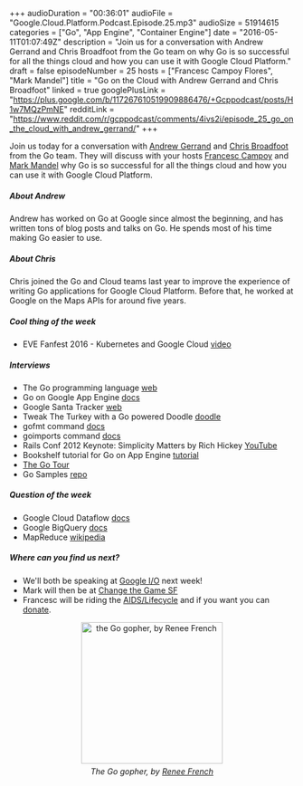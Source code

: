 +++
audioDuration = "00:36:01"
audioFile = "Google.Cloud.Platform.Podcast.Episode.25.mp3"
audioSize = 51914615
categories = ["Go", "App Engine", "Container Engine"]
date = "2016-05-11T01:07:49Z"
description = "Join us for a conversation with Andrew Gerrand and Chris Broadfoot from the Go team on why Go is so successful for all the things cloud and how you can use it with Google Cloud Platform."
draft = false
episodeNumber = 25
hosts = ["Francesc Campoy Flores", "Mark Mandel"]
title = "Go on the Cloud with Andrew Gerrand and Chris Broadfoot"
linked = true
googlePlusLink = "https://plus.google.com/b/117267610519909886476/+Gcppodcast/posts/H1w7MQzPmNE"
redditLink = "https://www.reddit.com/r/gcppodcast/comments/4ivs2i/episode_25_go_on_the_cloud_with_andrew_gerrand/"
+++

Join us today for a conversation with [Andrew Gerrand](https://twitter.com/enneff)
and [Chris Broadfoot](https://twitter.com/broady) from the Go team. They will discuss
with your hosts [Francesc Campoy](https://twitter.com/francesc) and [Mark Mandel](https://twitter.com/neurotic)
why Go is so successful for all the things cloud and how you can use it with Google Cloud Platform.

<!--more-->

##### About Andrew

Andrew has worked on Go at Google since almost the beginning, and has written
tons of blog posts and talks on Go. He spends most of his time making Go easier to use.

##### About Chris

Chris joined the Go and Cloud teams last year to improve the experience of
writing Go applications for Google Cloud Platform. Before that, he worked
at Google on the Maps APIs for around five years.

##### Cool thing of the week

- EVE Fanfest 2016 - Kubernetes and Google Cloud [video](https://www.youtube.com/watch?v=cS1HlyNSjSo)

##### Interviews

- The Go programming language [web](https://golang.org)
- Go on Google App Engine [docs](https://cloud.google.com/appengine/docs/go/)
- Google Santa Tracker [web](https://santatracker.google.com/#village)
- Tweak The Turkey with a Go powered Doodle [doodle](http://www.google.com/logos/2011/thanksgiving.html)
- gofmt command [docs](https://golang.org/cmd/gofmt/)
- goimports command [docs](https://godoc.org/golang.org/x/tools/cmd/goimports)
- Rails Conf 2012 Keynote: Simplicity Matters by Rich Hickey [YouTube](https://www.youtube.com/watch?v=rI8tNMsozo0)
- Bookshelf tutorial for Go on App Engine [tutorial](https://cloud.google.com/go/getting-started/tutorial-app)
- [The Go Tour](https://tour.golang.org)
- Go Samples [repo](https://github.com/GoogleCloudPlatform/golang-samples)

##### Question of the week

- Google Cloud Dataflow [docs](https://cloud.google.com/dataflow/)
- Google BigQuery [docs](https://cloud.google.com/bigquery/)
- MapReduce [wikipedia](https://en.wikipedia.org/wiki/MapReduce)

##### Where can you find us next?

- We'll both be speaking at [Google I/O](https://events.google.com/io2016/?gclid=CjwKEAjwsMu5BRD7t57R1P2HwBgSJABrtj-RLdXJancAhPAnY5w1dvQSvdfStpL7MTr3Pf6pvdYlLRoCfS_w_wcB) next week!
- Mark will then be at [Change the Game SF](https://cloudplatformonline.com/ChangeTheGameSummit-SF_Registration.html) 
- Francesc will be riding the [AIDS/Lifecycle](http://www.aidslifecycle.org/) and if you want you can [donate](http://campoy.cat/alc).

<div style="text-align: center">
<img src="https://golang.org/doc/gopher/appenginegophercolor.jpg" width=250px alt="the Go gopher, by Renee French">
<p style="margin-top: 5px"><i>The Go gopher, by <a href="http://www.reneefrench.com/">Renee French</a></i></p>
</div>
